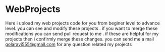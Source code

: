 # WebProjects
Here i upload my web projects code for you from beginer level to advance level. you can see and modify these projects . if you want to merge these modifications you can send pull request to me . if these are helpful  for my projects then i confirmly merge these changes.
you can send me a mail golaravi555@gmail.com for any question related my projects
